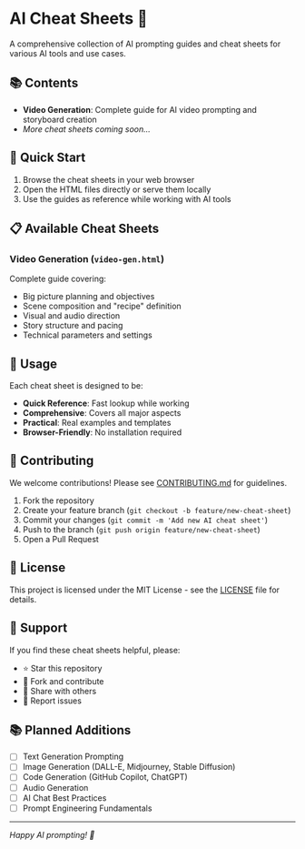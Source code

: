 # AI Cheat Sheets 🤖

A comprehensive collection of AI prompting guides and cheat sheets for various AI tools and use cases.

## 📚 Contents

- **Video Generation**: Complete guide for AI video prompting and storyboard creation
- *More cheat sheets coming soon...*

## 🚀 Quick Start

1. Browse the cheat sheets in your web browser
2. Open the HTML files directly or serve them locally
3. Use the guides as reference while working with AI tools

## 📋 Available Cheat Sheets

### Video Generation (`video-gen.html`)
Complete guide covering:
- Big picture planning and objectives
- Scene composition and "recipe" definition
- Visual and audio direction
- Story structure and pacing
- Technical parameters and settings

## 🎯 Usage

Each cheat sheet is designed to be:
- **Quick Reference**: Fast lookup while working
- **Comprehensive**: Covers all major aspects
- **Practical**: Real examples and templates
- **Browser-Friendly**: No installation required

## 🤝 Contributing

We welcome contributions! Please see [CONTRIBUTING.md](CONTRIBUTING.md) for guidelines.

1. Fork the repository
2. Create your feature branch (`git checkout -b feature/new-cheat-sheet`)
3. Commit your changes (`git commit -m 'Add new AI cheat sheet'`)
4. Push to the branch (`git push origin feature/new-cheat-sheet`)
5. Open a Pull Request

## 📝 License

This project is licensed under the MIT License - see the [LICENSE](LICENSE) file for details.

## 🌟 Support

If you find these cheat sheets helpful, please:
- ⭐ Star this repository
- 🍴 Fork and contribute
- 📢 Share with others
- 🐛 Report issues

## 📚 Planned Additions

- [ ] Text Generation Prompting
- [ ] Image Generation (DALL-E, Midjourney, Stable Diffusion)
- [ ] Code Generation (GitHub Copilot, ChatGPT)
- [ ] Audio Generation
- [ ] AI Chat Best Practices
- [ ] Prompt Engineering Fundamentals

---

*Happy AI prompting! 🎉*

